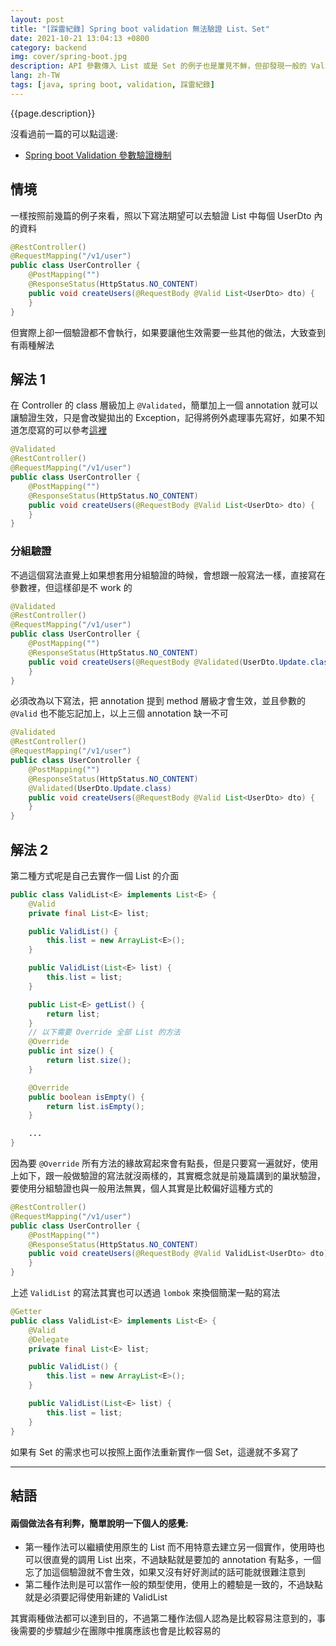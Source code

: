 ```yaml
---
layout: post
title: "[踩雷紀錄] Spring boot validation 無法驗證 List、Set"
date: 2021-10-21 13:04:13 +0800
category: backend
img: cover/spring-boot.jpg
description: API 參數傳入 List 或是 Set 的例子也是屢見不鮮，但卻發現一般的 Validation 作法沒有辦法驗證到 List 的內容，不確定是不是 Bug，但還是必須要想點辦法來解
lang: zh-TW
tags: [java, spring boot, validation, 踩雷紀錄]
---
```


{{page.description}}

沒看過前一篇的可以點這邊:
+ [Spring boot Validation 參數驗證機制](https://bingdoal.github.io/backend/2021/10/spring-boot-validate-request-body-and-nest-validate/)

## 情境
一樣按照前幾篇的例子來看，照以下寫法期望可以去驗證 List 中每個 UserDto 內的資料

```java
@RestController()
@RequestMapping("/v1/user")
public class UserController {
    @PostMapping("")
    @ResponseStatus(HttpStatus.NO_CONTENT)
    public void createUsers(@RequestBody @Valid List<UserDto> dto) {
    }
}
```

但實際上卻一個驗證都不會執行，如果要讓他生效需要一些其他的做法，大致查到有兩種解法

## 解法 1
在 Controller 的 class 層級加上 `@Validated`，簡單加上一個 annotation 就可以讓驗證生效，只是會改變拋出的 Exception，記得將例外處理事先寫好，如果不知道怎麼寫的可以參考[這裡](https://bingdoal.github.io/backend/2021/10/spring-boot-validate-request-body-and-nest-validate/)

```java
@Validated
@RestController()
@RequestMapping("/v1/user")
public class UserController {
    @PostMapping("")
    @ResponseStatus(HttpStatus.NO_CONTENT)
    public void createUsers(@RequestBody @Valid List<UserDto> dto) {
    }
}
```

### 分組驗證
不過這個寫法直覺上如果想套用分組驗證的時候，會想跟一般寫法一樣，直接寫在參數裡，但這樣卻是不 work 的

```java
@Validated
@RestController()
@RequestMapping("/v1/user")
public class UserController {
    @PostMapping("")
    @ResponseStatus(HttpStatus.NO_CONTENT)
    public void createUsers(@RequestBody @Validated(UserDto.Update.class) List<UserDto> dto) {
    }
}
```

必須改為以下寫法，把 annotation 提到 method 層級才會生效，並且參數的 `@Valid` 也不能忘記加上，以上三個 annotation 缺一不可

```java
@Validated
@RestController()
@RequestMapping("/v1/user")
public class UserController {
    @PostMapping("")
    @ResponseStatus(HttpStatus.NO_CONTENT)
    @Validated(UserDto.Update.class)
    public void createUsers(@RequestBody @Valid List<UserDto> dto) {
    }
}
```

## 解法 2
第二種方式呢是自己去實作一個 List 的介面

```java
public class ValidList<E> implements List<E> {
    @Valid
    private final List<E> list;

    public ValidList() {
        this.list = new ArrayList<E>();
    }

    public ValidList(List<E> list) {
        this.list = list;
    }

    public List<E> getList() {
        return list;
    }
    // 以下需要 Override 全部 List 的方法
    @Override
    public int size() {
        return list.size();
    }

    @Override
    public boolean isEmpty() {
        return list.isEmpty();
    }

    ...
}
```

因為要 `@Override` 所有方法的緣故寫起來會有點長，但是只要寫一遍就好，使用上如下，跟一般做驗證的寫法就沒兩樣的，其實概念就是前幾篇講到的巢狀驗證，要使用分組驗證也與一般用法無異，個人其實是比較偏好這種方式的

```java
@RestController()
@RequestMapping("/v1/user")
public class UserController {
    @PostMapping("")
    @ResponseStatus(HttpStatus.NO_CONTENT)
    public void createUsers(@RequestBody @Valid ValidList<UserDto> dto) {
    }
}
```

上述 `ValidList` 的寫法其實也可以透過 `lombok` 來換個簡潔一點的寫法

```java
@Getter
public class ValidList<E> implements List<E> {
    @Valid
    @Delegate
    private final List<E> list;

    public ValidList() {
        this.list = new ArrayList<E>();
    }

    public ValidList(List<E> list) {
        this.list = list;
    }
}
```

如果有 Set 的需求也可以按照上面作法重新實作一個 Set，這邊就不多寫了

---

## 結語
#### 兩個做法各有利弊，簡單說明一下個人的感覺:
+ 第一種作法可以繼續使用原生的 List 而不用特意去建立另一個實作，使用時也可以很直覺的調用 List 出來，不過缺點就是要加的 annotation 有點多，一個忘了加這個驗證就不會生效，如果又沒有好好測試的話可能就很難注意到
+ 第二種作法則是可以當作一般的類型使用，使用上的體驗是一致的，不過缺點就是必須要記得使用新建的 ValidList

其實兩種做法都可以達到目的，不過第二種作法個人認為是比較容易注意到的，事後需要的步驟越少在團隊中推廣應該也會是比較容易的